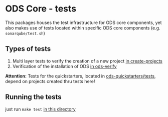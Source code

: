 # ODS Core - tests

This packages houses the test infrastructure for ODS core components, yet also makes use of tests located within specific ODS core components (e.g. `sonarqube/test.sh`)

## Types of tests
1. Multi layer tests to verify the creation of a new project [in create-projects](create-projects)
1. Verification of the installation of ODS [in ods-verify](ods-verify)

**Attention:** Tests for the quickstarters, located in [ods-quickstarters/tests](https://github.com/opendevstack/ods-quickstarters/tree/master/tests),
depend on projects created thru tests here!

## Running the tests
just run `make test` [in this directory](Makefile)
